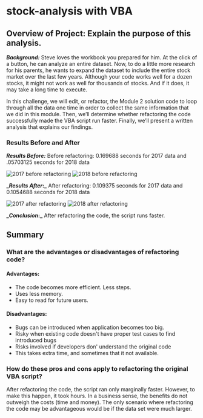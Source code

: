 # **stock-analysis with VBA**

## Overview of Project: Explain the purpose of this analysis.
**_Background:_** Steve loves the workbook you prepared for him. At the click of a button, he can analyze an entire dataset. Now, to do a little more research for his parents, he wants to expand the dataset to include the entire stock market over the last few years. Although your code works well for a dozen stocks, it might not work as well for thousands of stocks. And if it does, it may take a long time to execute.

In this challenge, we will edit, or refactor, the Module 2 solution code to loop through all the data one time in order to collect the same information that we did in this module. Then, we’ll determine whether refactoring the code successfully made the VBA script run faster. Finally, we’ll present a written analysis that explains our findings.

### **Results Before and After**
**_Results Before:_** Before refactoring: 0.169688 seconds for 2017 data and .05703125 seconds for 2018 data

![2017 before refactoring](https://i.imgur.com/4UFxydv.png)
![2018 before refactoring](https://i.imgur.com/WkkzH9U.png)


**__Results After_:_** After refactoring: 0.109375 seconds for 2017 data and 0.1054688 seconds for 2018 data

![2017 after refactoring](https://i.imgur.com/BnLcbR0.png)
![2018 after refactoring](https://i.imgur.com/irtzbNO.png)

**__Conclusion_:_** After refactoring the code, the script runs faster.

## Summary

### What are the advantages or disadvantages of refactoring code?   

#### Advantages:
- The code becomes more efficient. Less steps.
- Uses less memory.
- Easy to read for future users.

####  Disadvantages:
- Bugs can be introduced when application becomes too big.
- Risky when existing code doesn't have proper test cases to find introduced bugs
- Risks involved if developers don' understand the original code
- This takes extra time, and sometimes that it not available.

### How do these pros and cons apply to refactoring the original VBA script?

After refactoring the code, the script ran only marginally faster. However, to make this happen, it took hours. In a business sense, the benefits do not outweigh the costs (time and money). The only scenario where refactoring the code may be advantageous would be if the data set were much larger.
